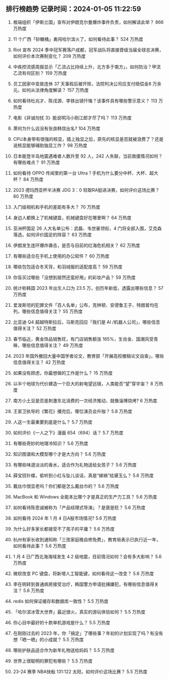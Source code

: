 
## 排行榜趋势 记录时间：2024-01-05 11:22:59
  
  1. 极端组织「伊斯兰国」宣布对伊朗克尔曼爆炸事件负责，如何解读此举？ 866 万热度
    
  2. 11 个广西「砂糖橘」勇闯哈尔滨火了，如何看待此事？ 524 万热度
    
  3. Riot 宣布 2024 季中冠军赛落户成都，冠军战队将直接晋级当届全球总决赛，如何评价本次赛制变化？ 209 万热度
    
  4. 中疾控流感周报显示「乙流占比持续上升，北方多于南方」，如何防治？甲流乙流有何区别？ 159 万热度
    
  5. 员工因家中变故连休 37 天事假后被开除，法院判决公司应支付赔偿金8 万余元，如何从法律角度解读？ 157 万热度
    
  6. 如何看待杜兆才、陈戌源、李铁出镜忏悔？该事件具有哪些警示意义？ 113 万热度
    
  7. 电影《非诚勿扰 3》能说明冯小刚江郎才尽了吗？ 113 万热度
    
  8. 萧何为什么远没有张良韩信出名? 104 万热度
    
  9. CPU本身带有很强的核显，插上独显之后，原先的核显是否就被浪费了？还是说核显能够辅助独显工作？ 98 万热度
    
  10. 日本能登半岛地震遇难者人数升至 92 人，242 人失联，当前救援情况如何？有哪些难点？ 91 万热度
    
  11. 如何看待 OPPO 传闻里的第一台 Ultra？手机为什么要分中杯、大杯、超大杯？ 84 万热度
    
  12. 2023 德玛西亚杯半决赛 JDG 3：0 轻取RA挺进决赛，如何评价这场比赛？ 80 万热度
    
  13. 入门级相机和手机的差距有多大？ 70 万热度
    
  14. 身边人都换上了机械键盘，机械键盘好在哪里啊？ 64 万热度
    
  15. 亚洲杯国足 26 人大名单公布：武磊、韦世豪领衔，4 门将全部入围，艾克森落选，如何评价国足的阵容？ 63 万热度
    
  16. 伊朗发生连环爆炸袭击，是否与目前的红海危机相关？ 62 万热度
    
  17. 有哪些适合在手机上使用的办公软件？ 60 万热度
    
  18. 哪些包包适合冬天背，和羽绒服的适配度高？ 59 万热度
    
  19. 你盲买过哪些「没想到居然还蛮好用」的彩妆产品？ 59 万热度
    
  20. 统计称韩国 2023 年出生人口为 23.5 万，创历年新低，透露出哪些信息？ 57 万热度
    
  21. 爱泼斯坦的犯罪文件「百人名单」公布，克林顿、安德鲁王子、特朗普均在列，哪些信息值得关注？ 55 万热度
    
  22. 比亚迪 Q4 超越特斯拉后，马斯克回应「我们是 AI /机器人公司」，哪些信息值得关注？ 52 万热度
    
  23. 春节临近，黄金饰品销售旺，有门店销售额涨 165%，生肖金、国潮风受青睐，哪些信息值得关注？ 49 万热度
    
  24. 2023 年国外撤回大量中国学者论文，教育部「开展高校撤稿论文自查」，哪些信息值得关注？ 42 万热度
    
  25. 如果没有顾虑，你最想做的工作是什么？ 15 万热度
    
  26. 以半个地球为代价建造一个巨大的射电望远镜，人类能否“望”穿宇宙？ 8 万热度
    
  27. 南方小土豆是否是刺激东北消费的一次经济推动，就像淄博烧烤? 6 万热度
    
  28. 王家卫执导的《繁花》播完后，哪位演员会升咖？ 5.8 万热度
    
  29. 人这一生最重要到底是什么？ 5.7 万热度
    
  30. 如何评价《一人之下》漫画 654（694）话？ 5.7 万热度
    
  31. 有哪些奇妙的地理冷知识？ 5.6 万热度
    
  32. 知识图谱和大模型哪个才是大方向？ 5.6 万热度
    
  33. 有哪些味道淡淡的香水，适合作为礼物送给女孩子？ 5.6 万热度
    
  34. 薛宝钗扑蝶，偷听到小红与坠儿谈话，真是“嫁祸”给黛玉么？ 5.6 万热度
    
  35. 戴丝巾很显老吗？你们都是怎么戴丝巾的？ 5.6 万热度
    
  36. MacBook 和 Windows 全能本比哪个才是真正的生产力工具？ 5.6 万热度
    
  37. 如何看待陈思诚被称为「产品经理式导演」？是褒是贬？ 5.6 万热度
    
  38. 如何看待 2024 年 1 月 4 日A股市场情况? 5.6 万热度
    
  39. 为什么好多家长都接受不了孩子的平庸？ 5.6 万热度
    
  40. 杭州有家长收到通知称「三孩家庭晚自修免费」，教育局表示已执行近一年，如何看待此事？ 5.6 万热度
    
  41. 1 月 4 日广西北海海域发生 4.2 级地震，目前情况如何？会有多大影响？ 5.6 万热度
    
  42. 微软改变 PC 键盘，将新增人工智能键，如何看待这一改变？ 5.6 万热度
    
  43. 李在明转到普通病房接受治疗，韩国警方申请批捕嫌犯，有哪些信息值得关注？ 5.6 万热度
    
  44. redis 如何保证缓存和数据库一致性？ 5.5 万热度
    
  45. 「哈尔滨冰雪大世界」最近很火，真实的游玩体验如何？ 5.5 万热度
    
  46. 你心目中最好的十款单机游戏是什么？ 5.5 万热度
    
  47. 在刚刚过去的 2023 年，你「搞定」了哪些事？年初的计划实现了吗？有没有想「晒一晒」的小成就？ 5.5 万热度
    
  48. 哪些护肤品适合作为新年礼物送给妈妈？ 5.5 万热度
    
  49. 世界上很聪明的罪犯有哪些？ 5.5 万热度
    
  50. 23-24 赛季 NBA快船 131:122 太阳，如何评价这场比赛？ 5.5 万热度
    